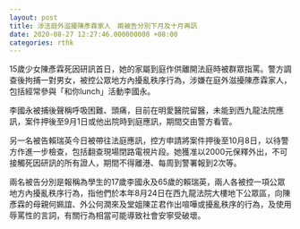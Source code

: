 ```yaml
---
layout: post
title: 涉法庭外滋擾陳彥霖家人　兩被告分別下月及十月再訊
date: 2020-08-27 12:27:46.000000000 +08:00
categories: rthk
---
```


15歲少女陳彥霖死因研訊首日，她的家屬到庭作供離開法庭時被群眾指罵。警方調查後拘捕一對男女，被控公眾地方內擾亂秩序行為，涉嫌在庭外滋擾陳彥霖家人，包括經常參與「和你lunch」活動李國永。

李國永被捕後聲稱呼吸困難、頭痛，目前在明愛醫院留醫，未能到西九龍法院應訊，案件押後至9月1日或他出院時到庭應訊，期間交由警方看管。

另一名被告賴瑞英今日被帶往法庭應訊，控方申請將案件押後至10月8日，以待警方作進一步檢查，包括翻查現場閉路電視片段。她獲准以2000元保釋外出，不可接觸死因研訊的所有證人，期間不得離港、每周到警署報到2次等。

兩名被告分別是報稱為學生的17歲李國永及65歲的賴瑞英，兩人各被控一項公眾地方內擾亂秩序行為，指他們於本年8月24日在西九龍法院大樓地下公眾區，向陳彥霖的母親何姵誼、外公何潤來及堂姐陳芷君作出喧嘩或擾亂秩序的行為，及使用辱罵性的言詞，有關行為相當可能導致社會安寧受破壞。
